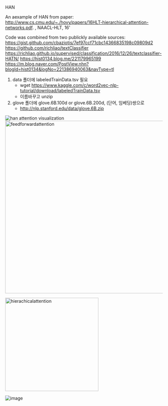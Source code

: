 
HAN 



An aexample of HAN from paper: http://www.cs.cmu.edu/~./hovy/papers/16HLT-hierarchical-attention-networks.pdf. ,  NAACL-HLT, 16'

Code was combined from two publickly available sources:
https://gist.github.com/cbaziotis/7ef97ccf71cbc14366835198c09809d2
https://github.com/richliao/textClassifier
https://richliao.github.io/supervised/classification/2016/12/26/textclassifier-HATN/
https://hist0134.blog.me/221179965199
https://m.blog.naver.com/PostView.nhn?blogId=hist0134&logNo=221386940063&navType=tl




1) data 폴더에 labeledTrainData.tsv 필요
   - wget https://www.kaggle.com/c/word2vec-nlp-tutorial/download/labeledTrainData.tsv
   - 이름바꾸고 unzip
2) glove 폴더에 glove.6B.100d or glove.6B.200d, (단어, 임베딩)쌍으로 
   - http://nlp.stanford.edu/data/glove.6B.zip

![han attention visualization](https://user-images.githubusercontent.com/38748880/49410835-f95dae00-f7a9-11e8-93a6-596e66140033.PNG)
<img width="551" alt="feedforwardattention" src="https://user-images.githubusercontent.com/38748880/49410883-1e522100-f7aa-11e8-960a-c31ca51d5e28.png">




<img width="298" alt="hierachicalattention" src="https://user-images.githubusercontent.com/38748880/49410897-24e09880-f7aa-11e8-81bc-5c551b6ef812.png">





![image](https://user-images.githubusercontent.com/38748880/49410969-696c3400-f7aa-11e8-87c9-ac8edc84ba73.png)



